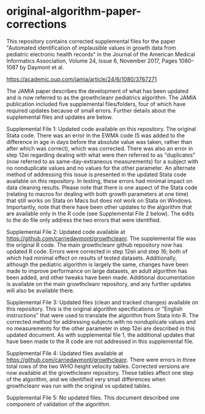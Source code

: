 # original-algorithm-paper-corrections

This repository contains corrected supplemental files for the paper "Automated identification of implausible values in growth data from pediatric electronic health records" in the Journal of the American Medical Informatics Association, Volume 24, Issue 6, November 2017, Pages 1080–1087 by Daymont et al. 

https://academic.oup.com/jamia/article/24/6/1080/3767271

The JAMIA paper describes the development of what has been updated and is now referred to as the growthcleanr pediatrics algorithm. The JAMIA publication included five supplemental files/folders, four of which have required updates because of small errors. Further details about the supplemental files and updates are below.

Supplemental File 1: Updated code available on this repository. The original Stata code. There was an error in the EWMA code (5 was added to the difference in age in days before the absolute value was taken, rather than after which was correct), which was corrected. There was also an error in step 12ei regarding dealing with what were then referred to as "duplicates" (now referred to as same-day-extraneous measurements) for a subject with no nonduplicate values and no values for the other parameter. An alternate method of addressing this issue is presented in the updated Stata code available on this repository. In testing, these errors had minimal impact on data cleaning results. Please note that there is one aspect of the Stata code (relating to macros for dealing with both growth parameters at one time) that still works on Stata on Macs but does not work on Stata on Windows. Importantly, note that there have been other updates to the algorithm that are available only in the R code (see Supplemental File 2 below). The edits to the do file only address the two errors that were identified.

Supplemental File 2: Updated code available at https://github.com/carriedaymont/growthcleanr. The supplemental file was the original R code. The main growthcleanr github repository now has updated R code. Errors were corrected in step 12eii and step 16; both of which had minimal effect on results of tested datasets. Additionally, although the pediatric algorithm is largely the same, changes have been made to improve performance on large datasets, an adult algorithm has been added, and other tweaks have been made. Additional documentation is available on the main growthcleanr repository, and any further updates will also be available there. 

Supplemental File 3: Updated files (clean and tracked changes) available on this repository. This is the original algorithm specifications or "English instructions" that were used to translate the algorithm from Stata into R. The corrected method for addressing subjects with no nonduplicate values and no measurements for the other parameter in step 12ei are described in this updated document. As with supplemental file 1, the additional updates that have been made to the R code are not addressed in this supplemental file. 

Supplemental File 4: Updated files available at https://github.com/carriedaymont/growthcleanr. There were errors in three total rows of the two WHO height velocity tables. Corrected versions are now available at the growthcleanr repository. These tables affect one step of the algorithm, and we identified very small differences when growthcleanr was run with the original vs updated tables. 

Supplemental File 5: No updated files. This document described one component of validation of the algorithm. 


